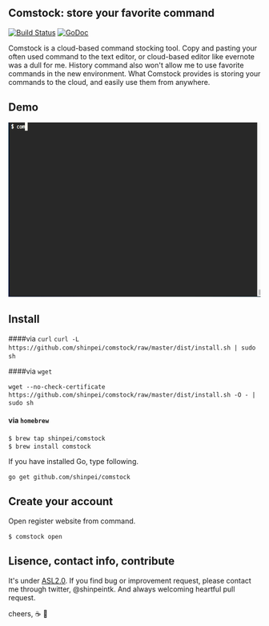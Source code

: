 ## Comstock: store your favorite command

[![Build Status](https://drone.io/github.com/shinpei/comstock/status.png)](https://drone.io/github.com/shinpei/comstock/latest)
[![GoDoc](https://godoc.org/github.com/shinpei/comstock?status.png)](https://godoc.org/github.com/shinpei/comstock)

Comstock is a cloud-based command stocking tool. Copy and pasting your often used command to the text editor, or cloud-based editor like evernote was a dull for me. History command also won't allow me to use favorite commands in the new environment. What Comstock provides is storing your commands to the cloud, and easily use them from anywhere. 

## Demo
![](https://github.com/shinpei/comstock/blob/master/comstock-demo.gif)

## Install

####via `curl`
`
curl -L https://github.com/shinpei/comstock/raw/master/dist/install.sh | sudo sh
`

####via `wget`
```
wget --no-check-certificate https://github.com/shinpei/comstock/raw/master/dist/install.sh -O - | sudo sh
```

#### via `homebrew`
```
$ brew tap shinpei/comstock
$ brew install comstock
```

If you have installed Go, type following.
```
go get github.com/shinpei/comstock
```
## Create your account
Open register website from command.
```
$ comstock open
```

## Lisence, contact info, contribute
It's under [ASL2.0](http://www.apache.org/licenses/LICENSE-2.0). If you find bug or improvement request, please contact me through twitter, @shinpeintk. And always welcoming heartful pull request.

cheers, :coffee: :moyai:




